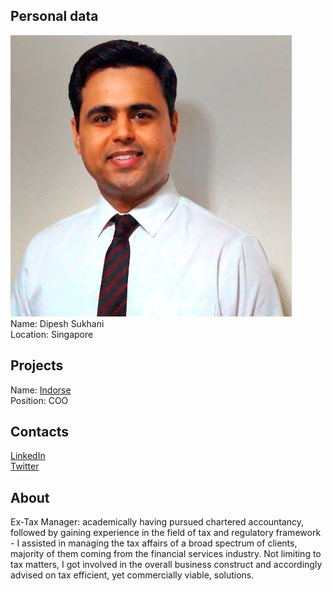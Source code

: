 ## Personal data
![dipesh sukhani photo](photo/dipesh_sukhani.jpg)  
Name:   Dipesh Sukhani  
Location: Singapore
## Projects 
Name: [Indorse](../projects/indorse.md)  
Position: COO
## Contacts
[LinkedIn](https://www.linkedin.com/in/dipeshsukhani/)    
[Twitter](https://twitter.com/dipeshsukhani)
## About
Ex-Tax Manager: academically having pursued chartered accountancy, followed by gaining experience in the field of tax and regulatory framework - I assisted in managing the tax affairs of a broad spectrum of clients, majority of them coming from the financial services industry. Not limiting to tax matters, I got involved in the overall business construct and accordingly advised on tax efficient, yet commercially viable, solutions.
